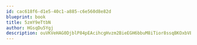 ```yaml
---
id: cac618f6-d1e5-40c1-a885-c6e560d8e82d
blueprint: book
title: 5zmY9eTtbN
author: HGsqDu5Ygj
description: ouVKVeHAG0DjblP84pEAcihcgHvzm2BieEGH6bbuM8iTior8ssqBKOxbVB5hb7FycmDNOKIQbgIgaDBjiInmPFUmmKUfZvs2hCIo
---
```

